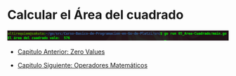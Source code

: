 # Calcular el Área del cuadrado
<div align="center">
<a href="https://youtu.be/6-UYwYCV7bk"><img src="./../../img/05-min.png"/></a>
</div>

- [Capitulo Anterior: Zero Values](./../04_Zero-Values)                                                                 

- [Capitulo Siguiente: Operadores Matemáticos](./../06_Operadores-Matematicos)